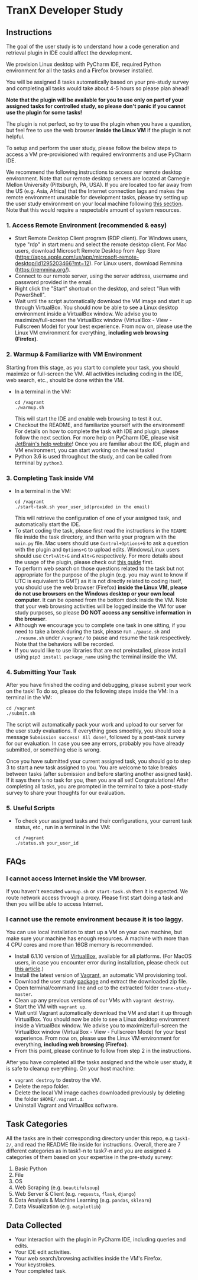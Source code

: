 # TranX Developer Study

## Instructions
The goal of the user study is to understand how a code generation and retrieval plugin in IDE could affect the development.

We provision Linux desktop with PyCharm IDE, required Python environment for all the tasks and a Firefox browser installed.

You will be assigned 8 tasks automatically based on your pre-study survey and completing all tasks would take about 4-5 hours so please plan ahead!

**Note that the plugin will be available for you to use only on part of your assigned tasks for controlled study, so please don't panic if you cannot use the plugin for some tasks!**

The plugin is not perfect, so try to use the plugin when you have a question, but feel free to use the web browser **inside the Linux VM** if the plugin is not helpful.

To setup and perform the user study, please follow the below steps to access a VM pre-provisioned with required environments and use PyCharm IDE.

We recommend the following instructions to access our remote desktop environment.
Note that our remote desktop servers are located at Carnegie Mellon University (Pittsburgh, PA, USA).
If you are located too far away from the US (e.g. Asia, Africa) that the Internet connection lags and makes the remote environment unusable for development tasks, please try setting up the user study environment on your local machine following [this section](#i-cannot-access-the-remote-environment). 
Note that this would require a respectable amount of system resources.

### 1. Access Remote Environment (recommended & easy)
- Start Remote Desktop Client program (RDP client). For Windows users, type "rdp" in start menu and select the remote desktop client. For Mac users, download Microsoft Remote Desktop from App Store (https://apps.apple.com/us/app/microsoft-remote-desktop/id1295203466?mt=12). For Linux users, download Remmina (https://remmina.org/).
- Connect to our remote server, using the server address, username and password provided in the email.
- Right click the "Start" shortcut on the desktop, and select "Run with PowerShell".
- Wait until the script automatically download the VM image and start it up through VirtualBox. You should now be able to see a Linux desktop environment inside a VirtualBox window. We advise you to maximize/full-screen the VirtualBox window (VirtualBox - View - Fullscreen Mode) for your best experience. From now on, please use the Linux VM environment for everything, **including web browsing (Firefox)**.


### 2. Warmup & Familiarize with VM Environment
Starting from this stage, as you start to complete your task, you should maximize or full-screen the VM. All activities including coding in the IDE, web search, etc., should be done within the VM.
- In a terminal in the VM:
    ```
    cd /vagrant
    ./warmup.sh
    ```
    This will start the IDE and enable web browsing to test it out.
- Checkout the README, and familiarize yourself with the environment! For details on how to complete the task with IDE and plugin, please follow the next section. For more help on PyCharm IDE, please visit [JetBrain's help website](https://www.jetbrains.com/help/pycharm/quick-start-guide.html)! Once you are familiar about the IDE, plugin and VM environment, you can start working on the real tasks!
- Python 3.6 is used throughout the study, and can be called from terminal by `python3`.

### 3. Completing Task inside VM
- In a terminal in the VM:
    ```
    cd /vagrant
    ./start-task.sh your_user_id(provided in the email)
    ```
    This will retrieve the configuration of one of your assigned task, and automatically start the IDE.
- To start coding the task, please first read the instructions in the `README` file inside the task directory, and then write your program with the `main.py` file. Mac users should use `Control+Options+G` to ask a question with the plugin and `Options+G` to upload edits. Windows/Linux users should use `Ctrl+Alt+G` and `Alt+G` respectively. For more details about the usage of the plugin, please check out [this guide](https://github.com/neulab/tranX-plugin#usage) first.
- To perform web search on those questions related to the task but not appropriate for the purpose of the plugin (e.g. you may want to know if UTC is equivalent to GMT) as it is not directly related to coding itself, you should use the web browser (Firefox) **inside the Linux VM, please do not use browsers on the Windows desktop or your own local computer**. It can be opened from the bottom dock inside the VM. Note that your web browsing activities will be logged inside the VM for user study purposes, so please **DO NOT access any sensitive information in the browser**.
- Although we encourage you to complete one task in one sitting, if you need to take a break during the task, please run `./pause.sh` and `./resume.sh` under `/vagrant/` to pause and resume the task respectively. Note that the behaviors will be recorded.
- If you would like to use libraries that are not preinstalled, please install using `pip3 install package_name` using the terminal inside the VM.

### 4. Submitting Your Task
After you have finished the coding and debugging, please submit your work on the task! To do so, please do the following steps inside the VM:
In a terminal in the VM:
```
cd /vagrant
./submit.sh
```
The script will automatically pack your work and upload to our server for the user study evaluations. If everything goes smoothly, you should see a message `Submission success! All done!`, followed by a post-task survey for our evaluation.
In case you see any errors, probably you have already submitted, or something else is wrong.

Once you have submitted your current assigned task, you should go to step 3 to start a new task assigned to you.
You are welcome to take breaks between tasks (after submission and before starting another assigned task).
If it says there's no task for you, then you are all set! Congratulations!
After completing all tasks, you are prompted in the terminal to take a post-study survey to share your thoughts for our evaluation.

### 5. Useful Scripts
- To check your assigned tasks and their configurations, your current task status, etc., run in a terminal in the VM:
    ```
    cd /vagrant
    ./status.sh your_user_id
    ```
<!-- - To manually start a task with specific configuration, run in a terminal in the VM:
    ```
    cd /vagrant
    ./manual-start-task.sh your_user_id task_name if_use_plugin(0 or 1)
    ``` -->

## FAQs
### I cannot access Internet inside the VM browser.
If you haven't executed `warmup.sh` or `start-task.sh` then it is expected. We route network access through a proxy. Please first start doing a task and then you will be able to access Internet.

### I cannot use the remote environment because it is too laggy.
You can use local installation to start up a VM on your own machine, but make sure your machine has enough resources. A machine with more than 4 CPU cores and more than 16GB memory is recommended.
- Install 6.1.10 version of [VirtualBox](https://www.virtualbox.org/wiki/Downloads), available for all platforms. (For MacOS users, in case you encounter error during installation, please check out [this article](https://medium.com/@DMeechan/fixing-the-installation-failed-virtualbox-error-on-mac-high-sierra-7c421362b5b5).)
- Install the latest version of [Vagrant](https://www.vagrantup.com/downloads.html), an automatic VM provisioning tool.
- Download the user study [package](https://frankxfz.me/tranx-study-master.zip) and extract the downloaded zip file.
- Open terminal/command line and `cd` to the extracted folder `tranx-study-master`.
- Clean up any previous versions of our VMs with `vagrant destroy`.
- Start the VM with `vagrant up`.
- Wait until Vagrant automatically download the VM and start it up through VirtualBox. You should now be able to see a Linux desktop environment inside a VirtualBox window. We advise you to maximize/full-screen the VirtualBox window (VirtualBox - View - Fullscreen Mode) for your best experience. From now on, please use the Linux VM environment for everything, **including web browsing (Firefox)**.
- From this point, please continue to follow from step 2 in the instructions.

After you have completed all the tasks assigned and the whole user study, it is safe to cleanup everything. On your host machine:
- `vagrant destroy` to destroy the VM.
- Delete the repo folder.
- Delete the local VM image caches downloaded previously by deleting the folder `$HOME/.vagrant.d`.
- Uninstall Vagrant and VirtualBox software.

## Task Categories
All the tasks are in their corresponding directory under this repo, e.g `task1-2/`, and read the README file inside for instructions.
Overall, there are 7 different categories as in task1-n to task7-n and you are assigned 4 categories of them based on your expertise in the pre-study survey:
1. Basic Python
2. File 
3. OS
4. Web Scraping (e.g. `beautifulsoup`)
5. Web Server & Client (e.g. `requests`, `flask`, `django`)
6. Data Analysis & Machine Learning (e.g. `pandas`, `sklearn`)
7. Data Visualization (e.g. `matplotlib`)

## Data Collected
- Your interaction with the plugin in PyCharm IDE, including queries and edits.
- Your IDE edit activities.
- Your web search/browsing activities inside the VM's Firefox.
- Your keystrokes.
- Your completed task.
